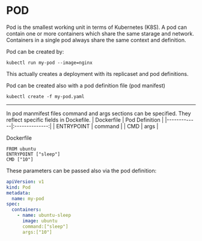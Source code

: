 # POD
Pod is the smallest working unit in terms of Kubernetes (K8S). A pod can contain one or more containers which share the same starage and network. Containers in a single pod always share the same context and definition.

Pod can be created by:
```
kubectl run my-pod --image=nginx
```
This actually creates a deployment with its replicaset and pod definitions.

Pod can be created also with a pod definition file (pod manifest)
```
kubectl create -f my-pod.yaml
```

---
In pod manmifest files command and args sections can be specified. They reflect specific fields in Dockefile.
| Dockerfile  | Pod Definition |
|-------------|:--------------:|
|  ENTRYPOINT |    command     |
|     CMD     |     args       |


Dockerfile
```
FROM ubuntu
ENTRYPOINT ["sleep"]
CMD ["10"]
```
These parameters can be passed also via the pod definition:
```yaml
apiVersion: v1
kind: Pod
metadata:
  name: my-pod
spec:
  containers:
    - name: ubuntu-sleep
      image: ubuntu
      command:["sleep"]
      args:["10"]
```
